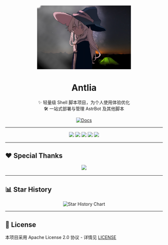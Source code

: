 <p align="center">
  <img src="/plpl_cover_20250926062351.jpg" width="300" alt="Antlia Logo"/>
</p>

<h1 align="center">Antlia</h1>

<p align="center">
  ✨ 轻量级 Shell 脚本项目，为个人使用体验优化<br>
  🛠️ 一站式部署与管理 AstrBot 及其他脚本
</p>

<p align="center">
  <a href="https://astriora.github.io/">
    <img src="https://img.shields.io/badge/📖_查看文档-orange" alt="Docs"/>
  </a>
</p>

---

<p align="center">
  <a href="https://t.me/Astriora_Official"><img src="https://img.shields.io/badge/Telegram-频道-blue"></a>
  <a href="https://t.me/AstrioraOfficialGroup"><img src="https://img.shields.io/badge/Telegram-群-green"></a>
  <a href="./LICENSE"><img src="https://img.shields.io/github/license/Astriora/Antlia"></a>
  <a href="https://github.com/Astriora/Antlia/stargazers"><img src="https://img.shields.io/github/stars/Astriora/Antlia?style=social"></a>
  <a href="https://github.com/Astriora/Antlia/network/members"><img src="https://img.shields.io/github/forks/Astriora/Antlia?style=social"></a>
</p>

---

## ❤️ Special Thanks
<p align="center">
  <a href="https://github.com/Astriora/Antlia/graphs/contributors">
    <img src="https://contrib.rocks/image?repo=Astriora/Antlia" />
  </a>
</p>

---

## 📊 Star History
<p align="center">
  <img src="https://api.star-history.com/svg?repos=Astriora/Antlia&type=Date" alt="Star History Chart"/>
</p>

---

## 📄 License
本项目采用 Apache License 2.0 协议 - 详情见 [LICENSE](LICENSE)
